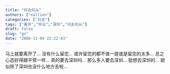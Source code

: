 ```yaml
---
title: "何去何从"
authors: ["eallion"]
categories: ["日志"]
tags: ["离开","毕业","深圳","何去何从"]
draft: false
slug: "go"
date: "2008-11-04 22:22:43"
---
```


马上就要离开了...
没有什么留恋...
或许留恋的都不值一提或是留恋的太多...
总之心态好得跟平常一样...
真的要去深圳吗...
那么多人要去深圳...
挺想去深圳的...
貌似除了深圳也没什么地方去啦...
